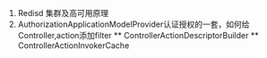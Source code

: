 1. Redisd 集群及高可用原理
2. AuthorizationApplicationModelProvider认证授权的一套，如何给Controller,action添加filter
** ControllerActionDescriptorBuilder
** ControllerActionInvokerCache
